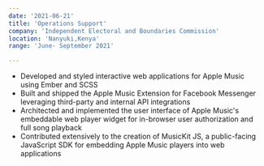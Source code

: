 ```yaml
---
date: '2021-06-21'
title: 'Operations Support'
company: 'Independent Electoral and Boundaries Commission'
location: 'Nanyuki,Kenya'
range: 'June- September 2021'

---
```


- Developed and styled interactive web applications for Apple Music using Ember and SCSS
- Built and shipped the Apple Music Extension for Facebook Messenger leveraging third-party and internal API integrations
- Architected and implemented the user interface of Apple Music's embeddable web player widget for in-browser user authorization and full song playback
- Contributed extensively to the creation of MusicKit JS, a public-facing JavaScript SDK for embedding Apple Music players into web applications
